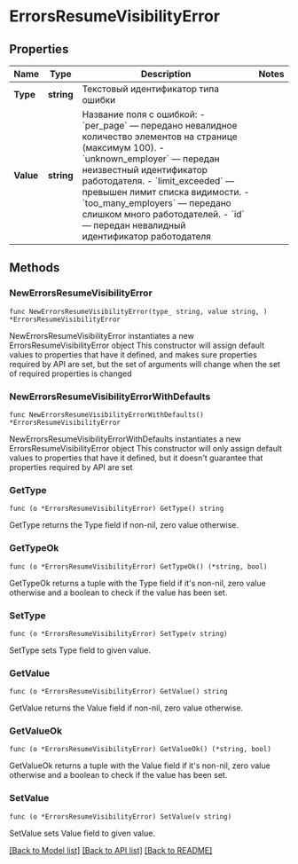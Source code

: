 # ErrorsResumeVisibilityError

## Properties

Name | Type | Description | Notes
------------ | ------------- | ------------- | -------------
**Type** | **string** | Текстовый идентификатор типа ошибки | 
**Value** | **string** | Название поля с ошибкой:  - &#x60;per_page&#x60; — передано невалидное количество элементов на странице (максимум 100). - &#x60;unknown_employer&#x60; — передан неизвестный идентификатор работодателя. - &#x60;limit_exceeded&#x60; — превышен лимит списка видимости. - &#x60;too_many_employers&#x60; — передано слишком много работодателей. - &#x60;id&#x60; — передан невалидный идентификатор работодателя  | 

## Methods

### NewErrorsResumeVisibilityError

`func NewErrorsResumeVisibilityError(type_ string, value string, ) *ErrorsResumeVisibilityError`

NewErrorsResumeVisibilityError instantiates a new ErrorsResumeVisibilityError object
This constructor will assign default values to properties that have it defined,
and makes sure properties required by API are set, but the set of arguments
will change when the set of required properties is changed

### NewErrorsResumeVisibilityErrorWithDefaults

`func NewErrorsResumeVisibilityErrorWithDefaults() *ErrorsResumeVisibilityError`

NewErrorsResumeVisibilityErrorWithDefaults instantiates a new ErrorsResumeVisibilityError object
This constructor will only assign default values to properties that have it defined,
but it doesn't guarantee that properties required by API are set

### GetType

`func (o *ErrorsResumeVisibilityError) GetType() string`

GetType returns the Type field if non-nil, zero value otherwise.

### GetTypeOk

`func (o *ErrorsResumeVisibilityError) GetTypeOk() (*string, bool)`

GetTypeOk returns a tuple with the Type field if it's non-nil, zero value otherwise
and a boolean to check if the value has been set.

### SetType

`func (o *ErrorsResumeVisibilityError) SetType(v string)`

SetType sets Type field to given value.


### GetValue

`func (o *ErrorsResumeVisibilityError) GetValue() string`

GetValue returns the Value field if non-nil, zero value otherwise.

### GetValueOk

`func (o *ErrorsResumeVisibilityError) GetValueOk() (*string, bool)`

GetValueOk returns a tuple with the Value field if it's non-nil, zero value otherwise
and a boolean to check if the value has been set.

### SetValue

`func (o *ErrorsResumeVisibilityError) SetValue(v string)`

SetValue sets Value field to given value.



[[Back to Model list]](../README.md#documentation-for-models) [[Back to API list]](../README.md#documentation-for-api-endpoints) [[Back to README]](../README.md)


